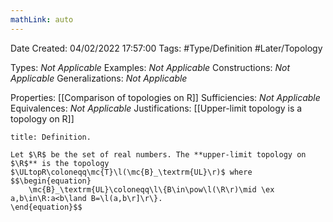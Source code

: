 ```yaml
---
mathLink: auto
---
```


<div class="topSpace"></div>

Date Created: 04/02/2022 17:57:00
Tags: #Type/Definition #Later/Topology

Types: <i>Not Applicable</i>
Examples: <i>Not Applicable</i>
Constructions: <i>Not Applicable</i>
Generalizations: <i>Not Applicable</i>

Properties: [[Comparison of topologies on R]]
Sufficiencies: <i>Not Applicable</i>
Equivalences: <i>Not Applicable</i>
Justifications: [[Upper-limit topology is a topology on R]]

``` ad-Definition
title: Definition.

Let $\R$ be the set of real numbers. The **upper-limit topology on $\R$** is the topology $\ULtopR\coloneqq\mc{T}\l(\mc{B}_\textrm{UL}\r)$ where
$$\begin{equation}
    \mc{B}_\textrm{UL}\coloneqq\l\{B\in\pow\l(\R\r)\mid \ex a,b\in\R:a<b\land B=\l(a,b\r]\r\}.
\end{equation}$$

```
